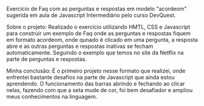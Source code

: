 Exercício de Faq com as perguntas e respostas em modelo "acordeom" sugerida em aula de Javascript Intermediário pelo curso DevQuest.

Sobre o projeto:
Realizado o exercício utilizando HMTL, CSS e Javascript para construir um exemplo de Faq onde as perguntas e respostas fiquem em formato acordeom, onde qunado é clicado em uma pergunta, a resposta abre e as outras perguntas e respostas inativas se fecham automaticamente.
Seguindo o exemplo que temos no site da Netflix na parte de perguntas e respostas.

Minha conclusão:
É o primeiro projeto nesse formato que realizei, onde enfrentei bastante desafios na parte de Javascript que ainda estou aprendendo.
O funcionamento das barras abrindo e fechando ao clicar nelas, fazendo com que a seta mude de cor, foi bem desafiador e ampliou meus conhecimentos na linguagem.
